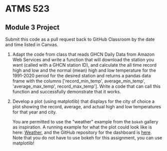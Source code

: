 # ATMS 523

## Module 3 Project

Submit this code as a pull request back to GitHub Classroom by the date and time listed in Canvas.

1. Adapt the code from class that reads GHCN Daily Data from Amazon Web Services and write a function that will download the station you want (called with a GHCN station ID), and calculate the all time record high and low and the normal (mean) high and low temperature for the 1991-2020 period for the desired station and returns a pandas data frame with the columns ['record_min_temp', average_min_temp', 'average_max_temp', record_max_temp'].  Write a code that can call this function and successfully demonstrate that it works.

2. Develop a plot (using matplotlib) that displays for the city of choice a plot showing the record, average, and actual high and low temperatures for that year and city.  
     
     You are permitted to use the "weather" example from the `bokeh` gallery as inspiration.  A running example for what the plot could look like is here: [Weather](https://demo.bokeh.org/weather), and the GitHub repository for the dashboard is [here](https://github.com/bokeh/bokeh/tree/branch-3.9/examples/server/app/weather). Note that you do not have to use bokeh for this assignment, you can use matplotlib!
